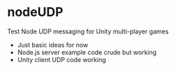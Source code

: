nodeUDP
=======
Test Node UDP messaging for Unity multi-player games
- Just basic ideas for now
- Node.js server example code crude but working
- Unity client UDP code working 
